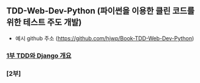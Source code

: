 ## TDD-Web-Dev-Python (파이썬을 이용한 클린 코드를 위한 테스트 주도 개발)


- 예시 github 주소 (https://github.com/hjwp/Book-TDD-Web-Dev-Python)

### [1부 TDD와 Django 개요](https://github.com/bartkim0426/readings/blob/master/TDD-Web-Dev-Python/ch1.md)

### [2부]

